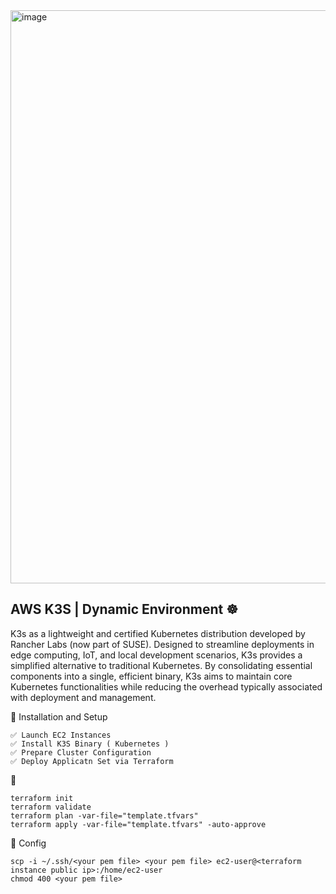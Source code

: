 <img width="1400" height="917" alt="image" src="https://github.com/user-attachments/assets/63d5df9c-1832-4a5a-b1d1-6f40c018cfd4" />


## AWS K3S | Dynamic Environment  ☸️
K3s as a lightweight and certified Kubernetes distribution developed by Rancher Labs (now part of SUSE). Designed to streamline deployments in edge computing, IoT, and local development scenarios, K3s provides a simplified alternative to traditional Kubernetes. By consolidating essential components into a single, efficient binary, K3s aims to maintain core Kubernetes functionalities while reducing the overhead typically associated with deployment and management.


🎯  Installation and Setup
```
✅ Launch EC2 Instances
✅ Install K3S Binary ( Kubernetes )
✅ Prepare Cluster Configuration
✅ Deploy Applicatn Set via Terraform 
```

🚀 
```
terraform init
terraform validate
terraform plan -var-file="template.tfvars"
terraform apply -var-file="template.tfvars" -auto-approve
```

🧩 Config 

```
scp -i ~/.ssh/<your pem file> <your pem file> ec2-user@<terraform instance public ip>:/home/ec2-user
chmod 400 <your pem file>
```


